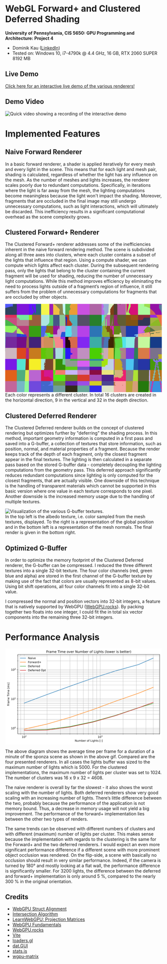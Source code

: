 WebGL Forward+ and Clustered Deferred Shading
=============================================

**University of Pennsylvania, CIS 5650: GPU Programming and Architecture: Project 4**

* Dominik Kau ([LinkedIn](https://www.linkedin.com/in/dominikkau/))
* Tested on: Windows 10, i7-4790k @ 4.4 GHz, 16 GB, RTX 2060 SUPER 8192 MB

## Live Demo

[Click here for an interactive live demo of the various renderers!](https://domino0o.github.io/Project4-WebGPU-Forward-Plus-and-Clustered-Deferred/)

## Demo Video

![Quick video showing a recording of the interactive demo](img/demo.gif)

# Implemented Features

## Naive Forward Renderer

In a basic forward renderer, a shader is applied iteratively for every mesh and every light in the scene.
This means that for each light and mesh pair, shading is calculated, regardless of whether the light has any influence on the mesh.
As the number of meshes and lights increases, the renderer scales poorly due to redundant computations.
Specifically, in iterations where the light is far away from the mesh, the lighting computations become meaningless because the light won't impact the shading.
Moreover, fragments that are occluded in the final image may still undergo unnecessary computations, such as light interactions, which will ultimately be discarded.
This inefficiency results in a significant computational overhead as the scene complexity grows.

## Clustered Forward+ Renderer

The Clustered Forward+ renderer addresses some of the inefficiencies inherent in the naive forward rendering method.
The scene is subdivided along all three axes into clusters, where each cluster contains a subset of the lights that influence that region.
Using a compute shader, we can compute which lights affect each cluster.
During the subsequent rendering pass, only the lights that belong to the cluster containing the current fragment will be used for shading, reducing the number of unnecessary light computations.
While this method improves efficiency by eliminating the need to process lights outside of a fragment’s region of influence, it still suffers from the problem of unnecessary computations for fragments that are occluded by other objects.

<img src="img/cluster-id.png" alt="Colorful visualization of the clusters." style="display: block; margin: auto;"/>
Each color represents a different cluster.
In total 16 clusters are created in the horizontal direction, 9 in the vertical and 32 in the depth direction.

## Clustered Deferred Renderer 

The Clustered Deferred renderer builds on the concept of clustered rendering but optimizes further by "deferring" the shading process.
In this method, important geometry information is computed in a first pass and saved into a G-buffer, a collection of textures that store information, such as position, normal, and material properties of a fragment.
Because the render keeps track of the depth of each fragment, only the closest fragment appear in the final textures.
The lighting is then calculated in a separate pass based on the stored G-buffer data - completely decoupling the lighting computations from the geometry pass.
This deferred approach significantly reduces redundant computations since lighting is only computed for the closest fragments, that are actually visible.
One downside of this technique is the handling of transparent materials which cannot be supported in this basic version where one value in each texture corresponds to one pixel.
Another downside is the increased memory usage due to the handling of multiple textures.

<img src="img/g-buffer.png" alt="Visualization of the various G-buffer textures." style="display: block; margin: auto;"/>
In the top left is the albedo texture, i.e. color sampled from the mesh textures, displayed.
To the right is a representation of the global position and in the bottom left is a representation of the mesh normals.
The final render is given in the bottom right.

## Optimized G-Buffer

In order to optimize the memory footprint of the Clustered Deferred renderer, the G-buffer can be compressed.
I reduced the three different textures into a single 32-bit texture.
The four color channels (red, green blue and alpha) are stored in the first channel of the G-buffer texture by making use of the fact that colors are usually represented as 8-bit values. 
Using bit shift operations, all four color channels fit into a single 32-bit value.

I compressed the normal and position vectors into 32-bit integers, a feature that is natively supported by WebGPU ([WebGPU.rocks](https://webgpu.rocks/wgsl/functions/packing/)).
By packing together two floats into one integer, I could fit the in total six vector components into the remaining three 32-bit integers.

# Performance Analysis

<img src="img/performance.svg" alt="Performance chart of the different renderers." style="display: block; margin: auto;"/>

The above diagram shows the average time per frame for a duration of a minute of the sponza scene as shown in the above gif.
Compared are the four presented renderers.
In all cases the lights buffer was sized to the maximum number of lights which is 5000.
For the clustered implementations, the maximum number of lights per cluster was set to 1024.
The number of clusters was 16 x 9 x 32 = 4608.

The naive renderer is overall by far the slowest - it also shows the worst scaling with the number of lights.
Both deferred renderers show very good scaling with an increasing number of lights. 
There’s little difference between the two, probably because the performance of the application is not memory bound.
Thus, a decrease in memory usage will not yield a big improvement.
The performance of the forward+ implementation lies between the other two types of renders.

The same trends can be observed with different numbers of clusters and with different (maximum) number of lights per cluster.
This makes sense because the implementation with regards to the clustering is the same for the Forward+ and the two deferred renderers.
I would expect an even more significant performance difference if a different scene with more prominent object occlusion was rendered.
On the flip-side, a scene with basically no occlusion should result in very similar performance.
Indeed, if the camera is turned by 180° and mostly looking at a flat wall, the performance difference is significantly smaller.
For 3200 lights, the difference between the deferred and forward+ implementation is only around 5 %, compared to the nearly 300 % in the original orientation.

## Credits
- [WebGPU Struct Alignment](https://webgpufundamentals.org/webgpu/lessons/resources/wgsl-offset-computer.html)
- [Intersection Algorithm](https://github.com/gszauer/GamePhysicsCookbook/blob/master/Code/Geometry3D.cpp#L319)
- [LearnWebGPU: Projection Matrices](https://eliemichel.github.io/LearnWebGPU/basic-3d-rendering/3d-meshes/projection-matrices.html)
- [WebGPU Fundamentals](https://webgpufundamentals.org/)
- [WebGPU.rocks](https://webgpu.rocks/)
- [Vite](https://vitejs.dev/)
- [loaders.gl](https://loaders.gl/)
- [dat.GUI](https://github.com/dataarts/dat.gui)
- [stats.js](https://github.com/mrdoob/stats.js)
- [wgpu-matrix](https://github.com/greggman/wgpu-matrix)

